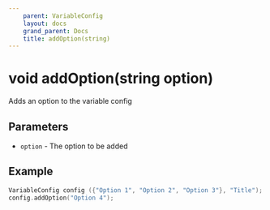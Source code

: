 ```yaml
---
    parent: VariableConfig
    layout: docs
    grand_parent: Docs
    title: addOption(string)
---
```

# void addOption(string option)
Adds an option to the variable config

## Parameters
- `option` - The option to be added

## Example
```cpp
VariableConfig config ({"Option 1", "Option 2", "Option 3"}, "Title");
config.addOption("Option 4");
```
